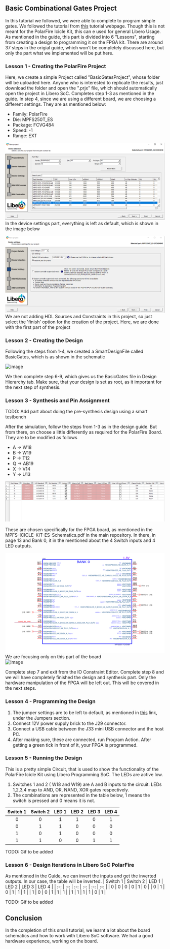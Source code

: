 ## Basic Combinational Gates Project
In this tutorial we followed, we were able to complete to program simple gates. We followed the tutorial from [this](https://microchipdeveloper.com/fpgadt:libero-getting-started) tutorial webpage. Though this is not meant for the PolarFire Icicle Kit, this can e used for general Libero Usage. As mentioned in the guide, this part is divided into 6 "Lessons", starting from creating a design to programming it on the FPGA kit. There are around 37 steps in the origial guide, which won't be completely discussed here, but only the part what we implemented will be put here.
### Lesson 1 - Creating the PolarFire Project
Here, we create a simple Project called "BasicGatesProject", whose folder will be uploaded here. Anyone who is interested to replicate the results, just download the folder and open the ".prjx" file, which should automatically open the project in Libero SoC. Completes step 1-3 as mentioned in the guide. In step 4, since we are using a different board, we are choosing a different settings. They are as mentioned below:
* Family: PolarFire
* Die: MPFS250T_ES
* Package: FCVG484
* Speed: -1
* Range: EXT

![](./Images/ProjectSettings.png)
In the device settings part, everything is left as default, which is shown in the image below

![](./Images/DeviceSettings.png)
We are not adding HDL Sources and Constraints in this project, so just select the 'finish' option for the creation of the project. Here, we are done with the first part of the project
### Lesson 2 - Creating the Design
Following the steps from 1-4, we created a SmartDesignFile called BasicGates, which is as shown in the schematic

![image](https://user-images.githubusercontent.com/77428228/205487726-be9b7e55-cd3c-49d4-a15b-b5c743d278e3.png)

We then complete step 6-9, which gives us the BasicGates file in Design Hierarchy tab. Make sure, that your design is set as root, as it important for the next step of synthesis.
### Lesson 3 - Synthesis and Pin Assignment

TODO: Add part about doing the pre-synthesis design using a smart testbench

After the simulation, follow the steps from 1-3 as in the design guide. But from there, on choose a little differently as required for the PolarFire Board. They are to be modified as follows

* A -> W18
* B -> W19
* P -> T12
* Q -> AB19
* X -> V14
* Y -> U13

![](./Images/IOConstraints.png)

These are chosen specifically for the FPGA board, as mentioned in the MPFS-ICICLE-KIT-ES-Schematics.pdf in the main repository. In there, in page 13 and Bank 0, it in the mentioned about the 4 Switch inputs and 4 LED outputs.

![](./Images/IOAssignment.png)
We are focusing only on this part of the board<br>
![image](https://user-images.githubusercontent.com/77428228/205488464-462ac086-51f7-43b6-b8c2-31f24df9fd97.png)

Complete step 7 and exit from the IO Constraint Editor. Complete step 8 and we will have completely finished the design and synthesis part. Only the hardware manipulation of the FPGA will be left out. This will be covered in the next steps.

### Lesson 4 - Programming the Design
1. The jumper settings are to be left to default, as mentioned in [this](https://github.com/polarfire-soc/polarfire-soc-documentation/blob/master/boards/mpfs-icicle-kit-es/icicle-kit-user-guide/icicle-kit-user-guide.md) link, under the Jumpers section.
2. Connect 12V power supply brick to the J29 connector.
3. Connect a USB cable between the J33 mini USB connector and the host PC.
4. After making sure, these are connected, run Program Action. After getting a green tick in front of it, your FPGA is programmed.

### Lesson 5 - Running the Design
This is a pretty simple Circuit, that is used to show the functionality of the PolarFire Icicle Kit using Libero Programming SoC. The LEDs are active low.
1. Switches 1 and 2 ( W18 and W19) are A and B inputs to the circuit. LEDs 1,2,3,4 map to AND, OR, NAND, XOR gates respectively.
2. The combinations are represented in the table below, 1 means the switch is pressed and 0 means it is not.

| Switch 1 | Switch 2 | LED 1 | LED 2 | LED 3 | LED 4 |
| :-: | :-: | :-: | :-: | :-: | :-: |
| 0 | 0 | 1 | 1 | 0 | 1 |
| 0 | 1 | 1 | 0 | 0 | 0 |
| 1 | 0 | 1 | 0 | 0 | 0 |
| 1 | 1 | 0 | 0 | 1 | 1 |

TODO: Gif to be added

### Lesson 6 - Design Iterations in Libero SoC PolarFire
As mentioned in the Guide, we can invert the inputs and get the inverted outputs. In our case, the table will be inverted.
| Switch 1 | Switch 2 | LED 1 | LED 2 | LED 3 | LED 4 |
| :-: | :-: | :-: | :-: | :-: | :-: |
| 0 | 0 | 0 | 0 | 1 | 0 |
| 0 | 1 | 0 | 1 | 1 | 1 |
| 1 | 0 | 0 | 1 | 1 | 1 |
| 1 | 1 | 1 | 1 | 0 | 1 |

TODO: Gif to be added

## Conclusion
In the completion of this small tutorial, we learnt a lot about the board schematics and how to work with Libero SoC software. We had a good hardware experience, working on the board.
